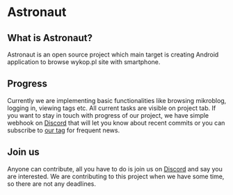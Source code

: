 # Astronaut

## What is Astronaut?

Astronaut is an open source project which main target is creating Android application to browse wykop.pl site with smartphone.

## Progress

Currently we are implementing basic functionalities like browsing mikroblog, logging in, viewing tags etc. All current tasks are visible on project tab. If you want to stay in touch with progress of our project, we have simple webhook on [Discord](https://discord.gg/bPPtazA) that will let you know about recent commits or you can subscribe to [our tag](http://www.wykop.pl/tag/astronaut/) for frequent news.

## Join us

Anyone can contribute, all you have to do is join us on [Discord](https://discord.gg/bPPtazA) and say you are interested. We are contributing to this project when we have some time, so there are not any deadlines.
